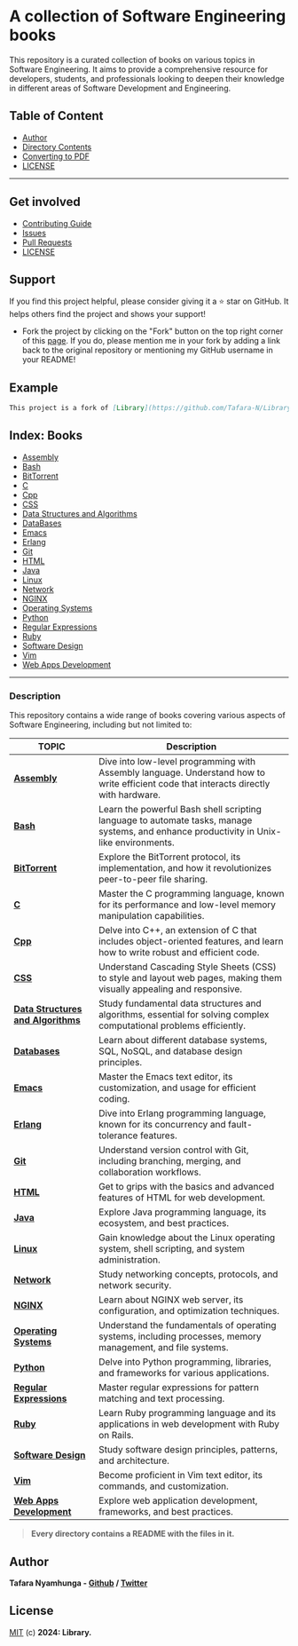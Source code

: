 # A collection of Software Engineering books

This repository is a curated collection of books on various topics in Software Engineering. It aims to provide a comprehensive resource for developers, students, and professionals looking to deepen their knowledge in different areas of Software Development and Engineering.

## Table of Content
- [Author](#author)
- [Directory Contents](#books)
- [Converting to PDF](utils/file_conversion.md)
- [LICENSE](#license)
___

## Get involved

- [Contributing Guide](Contributors.md)
- [Issues](https://github.com/Tafara-N/Library/issues)
- [Pull Requests](https://github.com/Tafara-N/Library/pulls)
- [LICENSE](LICENSE)

## Support

If you find this project helpful, please consider giving it a ⭐ star on GitHub. It helps others find the project and shows your support!

- Fork the project by clicking on the "Fork" button on the top right corner of this [page](https://github.com/Tafara-N/Library). If you do, please mention me in your fork by adding a link back to the original repository or mentioning my GitHub username in your README!

## Example

```markdown
This project is a fork of [Library](https://github.com/Tafara-N/Library) by [@Tafara-N](https://github.com/Tafara-N).
```

## Index: Books

- [Assembly](Books/ASM/README.md)
- [Bash](Books/Bash/README.md)
- [BitTorrent](Books/BitTorrent/README.md)
- [C](Books/C%20|%20C++%20/C/README.md)
- [Cpp](Books/C%20|%20C++%20/C++/READEME.md)
- [CSS](Books/HTML/CSS/README.md)
- [Data Structures and Algorithms](Books/Data%20Structures%20and%20Algorithms/README.md)
- [DataBases](Books/DataBases/README.md)
- [Emacs](Books/Emacs/README.md)
- [Erlang](Books/Erlang/README.md)
- [Git](Books/Git/README.md)
- [HTML](Books/HTML/README.md)
- [Java]()
- [Linux](Books/Linux/README.md)
- [Network](Books/Network/README.md)
- [NGINX](Books/Nginx/README.md)
- [Operating Systems](Books/Operating%20Systems/README.md)
- [Python](Books/Python/README.md)
- [Regular Expressions](Books/Regex/README.md)
- [Ruby](Books/Ruby/README.md)
- [Software Design](Books/Software%20Design/README.md)
- [Vim](Books/Vim/README.md)
- [Web Apps Development](Books/Web%20Apps%20Dev/README.md)
___

### Description

This repository contains a wide range of books covering various aspects of Software Engineering, including but not limited to:

| TOPIC                             | Description                                                                                                                             |
|-----------------------------------|-----------------------------------------------------------------------------------------------------------------------------------------|
| **[Assembly](Books/ASM/)**        | Dive into low-level programming with Assembly language. Understand how to write efficient code that interacts directly with hardware.   |
| **[Bash](Books/Bash/)**           | Learn the powerful Bash shell scripting language to automate tasks, manage systems, and enhance productivity in Unix-like environments. |
| **[BitTorrent](Books/BitTorrent/)**           | Explore the BitTorrent protocol, its implementation, and how it revolutionizes peer-to-peer file sharing.                   |
| **[C](Books/C%20and%20Cpp/C/)**              | Master the C programming language, known for its performance and low-level memory manipulation capabilities.                |
| **[Cpp]()**          | Delve into C++, an extension of C that includes object-oriented features, and learn how to write robust and efficient code. |
| **[CSS](Books/HTML/CSS/)**                    | Understand Cascading Style Sheets (CSS) to style and layout web pages, making them visually appealing and responsive.       |
| **[Data Structures and Algorithms](Books/Data%20Structures%20and%20Algorithms/)** | Study fundamental data structures and algorithms, essential for solving complex computational problems efficiently. |
| **[Databases](Books/DataBases/)**                       | Learn about different database systems, SQL, NoSQL, and database design principles.                               |
| **[Emacs](Books/Emacs/)**                               | Master the Emacs text editor, its customization, and usage for efficient coding.                                  |
| **[Erlang](Books/Erlang/)**                             | Dive into Erlang programming language, known for its concurrency and fault-tolerance features.                    |
| **[Git](Books/Git/)**                                   | Understand version control with Git, including branching, merging, and collaboration workflows.                   |
| **[HTML](Books/HTML/)**                                 | Get to grips with the basics and advanced features of HTML for web development.                                   |
| **[Java](Books/Java/)**                                 | Explore Java programming language, its ecosystem, and best practices.                                             |
| **[Linux](Books/Linux/)**                               | Gain knowledge about the Linux operating system, shell scripting, and system administration.                      |
| **[Network](Books/Network/)**                           | Study networking concepts, protocols, and network security.                                                       |
| **[NGINX](Books/Nginx/)**                               | Learn about NGINX web server, its configuration, and optimization techniques.                                     |
| **[Operating Systems](Books/Operating%20Systems/)**     | Understand the fundamentals of operating systems, including processes, memory management, and file systems.       |
| **[Python](Books/Python/)**                             | Delve into Python programming, libraries, and frameworks for various applications.                                |
| **[Regular Expressions](Books/Regex/)**                 | Master regular expressions for pattern matching and text processing.                                              |
| **[Ruby](Books/Ruby/)**                                 | Learn Ruby programming language and its applications in web development with Ruby on Rails.                       |
| **[Software Design](Books/Software%20Design/)**         | Study software design principles, patterns, and architecture.                                                     |
| **[Vim](Books/Vim/)**                                   | Become proficient in Vim text editor, its commands, and customization.                                            |
| **[Web Apps Development](Books/Web%20Apps%20Dev/)**     | Explore web application development, frameworks, and best practices.                                              |

> **Every directory contains a README with the files in it.**

## Author

**Tafara Nyamhunga  - [Github](https://github.com/tafara-n) / [Twitter](https://twitter.com/tafaranyamhunga)**

## License

[MIT](LICENSE) (c) **2024: Library.**
